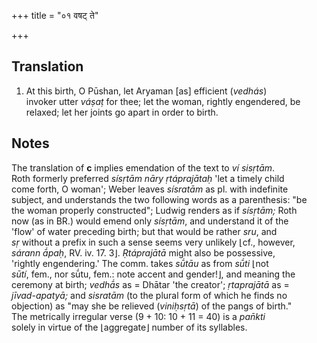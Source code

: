 +++
title = "०१ वषट् ते"

+++
## Translation
1. At this birth, O Pūshan, let Aryaman \[as\] efficient (*vedhás*)  
invoker utter *váṣaṭ* for thee; let the woman, rightly engendered, be  
relaxed; let her joints go apart in order to birth.

## Notes
The translation of **c** implies emendation of the text to *ví sisṛtām*.  
Roth formerly preferred *sísṛtām nāry ṛtáprajātaḥ* 'let a timely child  
come forth, O woman'; Weber leaves *sísratām* as pl. with indefinite  
subject, and understands the two following words as a parenthesis: "be  
the woman properly constructed"; Ludwig renders as if *sísṛtām;* Roth  
now (as in BR.) would emend only *sísṛtām*, and understand it of the  
'flow' of water preceding birth; but that would be rather *sru*, and  
*sṛ* without a prefix in such a sense seems very unlikely ⌊cf., however,  
*sárann ā́paḥ*, RV. iv. 17. 3⌋. *Ṛtáprajātā* might also be possessive,  
'rightly engendering.' The comm. takes *sū́tāu* as from *sū́ti* ⌊not  
*sūtí*, fem., nor sū́tu, fem.: note accent and gender!⌋, and meaning the  
ceremony at birth; *vedhā́s* as = Dhātar 'the creator'; *ṛtaprajātā* as =  
*jīvad-apatyā;* and *sisratām* (to the plural form of which he finds no  
objection) as "may she be relieved (*viniḥsṛtā*) of the pangs of birth."  
The metrically irregular verse (9 + 10: 10 + 11 = 40) is a *pan̄kti*  
solely in virtue of the ⌊aggregate⌋ number of its syllables.
